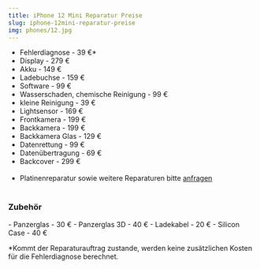 ```yaml
---
title: iPhone 12 Mini Reparatur Preise
slug: iphone-12mini-reparatur-preise
img: phones/12.jpg
---
```


- Fehlerdiagnose - 39 €*
- Display - 279 €
- Akku - 149 €
- Ladebuchse - 159 €
- Software - 99 €
- Wasserschaden, chemische Reinigung - 99 €
- kleine Reinigung - 39 €
- Lightsensor - 169 €
- Frontkamera - 199  €
- Backkamera - 199 €
- Backkamera Glas - 129 €
- Datenrettung - 99 €
- Datenübertragung - 69 €
- Backcover - 299 €<br><br>
- Platinenreparatur sowie weitere Reparaturen bitte <a href="/kontakt">anfragen</a>
<br></br>
<h3>Zubehör</h3>
- Panzerglas - 30 €
- Panzerglas 3D - 40 €
- Ladekabel - 20 €
- Silicon Case - 40 €


*Kommt der Reparaturauftrag zustande, werden keine zusätzlichen Kosten für die Fehlerdiagnose berechnet.

